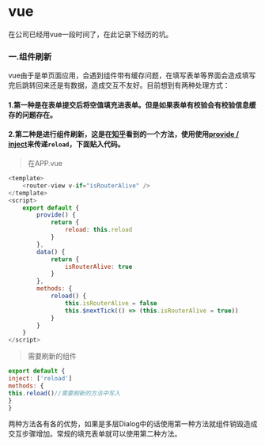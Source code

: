# vue
在公司已经用vue一段时间了，在此记录下经历的坑。
### 一.组件刷新
vue由于是单页面应用，会遇到组件带有缓存问题，在填写表单等界面会造成填写完后跳转回来还是有数据，造成交互不友好。目前想到有两种处理方式：
#### 1.第一种是在表单提交后将空值填充进表单。但是如果表单有校验会有校验信息缓存的问题存在。
#### 2.第二种是进行组件刷新，这是在[知乎](https://www.zhihu.com/question/49863095/answer/289157209)看到的一个方法，使用使用[provide / inject](https://cn.vuejs.org/v2/api/#provide-inject)来传递```reload```，下面贴入代码。
>在APP.vue
```js
<template>
    <router-view v-if="isRouterAlive" />
</template>
<script>
    export default {
        provide() {
            return {
                reload: this.reload
            }
        },
        data() {
            return {
                isRouterAlive: true
            }
        },
        methods: {
            reload() {
                this.isRouterAlive = false
                this.$nextTick(() => (this.isRouterAlive = true))
            }
        }
    }
</script>
```
>需要刷新的组件
```js
export default {
inject: ['reload']
methods: {
this.reload()//需要刷新的方法中写入
}
}
```
两种方法各有各的优势，如果是多层Dialog中的话使用第一种方法就组件销毁造成交互步骤增加。常规的填充表单就可以使用第二种方法。